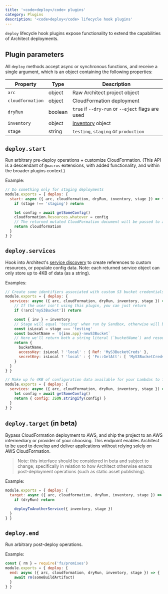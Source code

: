 ```yaml
---
title: '<code>deploy</code> plugins'
category: Plugins
description: '<code>deploy</code> lifecycle hook plugins'
---
```


`deploy` lifecycle hook plugins expose functionality to extend the capabilities of Architect deployments.


## Plugin parameters

All `deploy` methods accept async or synchronous functions, and receive a single argument, which is an object containing the following properties:

| Property          | Type    | Description                                       |
|-------------------|---------|---------------------------------------------------|
| `arc`             | object  | Raw Architect project object                      |
| `cloudformation`  | object  | CloudFormation deployment                         |
| `dryRun`          | boolean | `true` if `--dry-run` or `--eject` flags are used |
| `inventory`       | object  | [Inventory](./inventory) object                   |
| `stage`           | string  | `testing`, `staging` or `production`              |


## `deploy.start`

Run arbitrary pre-deploy operations + customize CloudFormation. (This API is a descendant of `@macros` extensions, with added functionality, and within the broader plugins context.)

Example:

```js
// Do something only for staging deployments
module.exports = { deploy: {
  start: async ({ arc, cloudformation, dryRun, inventory, stage }) => {
    if (stage !== 'staging') return

    let config = await getSomeConfig()
    cloudformation.Resources.whatever = config
    // The returned mutated CloudFormation document will be passed to any other `deploy.start` plugins in sequence
    return cloudformation
  }
} }
```


## `deploy.services`

Hook into Architect's [service discovery](/docs/en/reference/runtime-helpers/node.js#arc.services) to create references to custom resources, or populate config data. Note: each returned service object can only store up to 4KB of data (as a string).

Examples:

```js
// Create some identifiers associated with custom S3 bucket credentials
module.exports = { deploy: {
  services: async ({ arc, cloudformation, dryRun, inventory, stage }) => {
    // If the user isn't using this plugin, you can just return
    if (!arc['myS3Bucket']) return

    const { inv } = inventory
    // Stage will equal 'testing' when run by Sandbox, otherwise will be `staging` or `production` in a `deploy` context
    const isLocal = stage === 'testing'
    const bucketName = `${inv.app}-newS3Bucket`
    // Here we'll return both a string literal (`bucketName`) and resource identifiers to be populated by CloudFormation
    return {
      bucketName,
      accessKey: isLocal ? 'local' : { Ref: 'MyS3BucketCreds' },
      secretKey: isLocal ? 'local' : { 'Fn::GetAtt': [ 'MyS3BucketCreds', 'SecretKey' ] }
    }
  }
} }
```

```js
// Make up fo 4KB of configuration data available for your Lambdas to fetch via arc.services()
module.exports = { deploy: {
  services: async ({ arc, cloudformation, dryRun, inventory, stage }) => {
    let config = await getSomeConfig()
    return { config: JSON.stringify(config) }
  }
} }
```


## `deploy.target` (in beta)

Bypass CloudFormation deployment to AWS, and ship the project to an AWS intermediary or provider of your choosing. This endpoint enables Architect to be used to develop and deliver applications without relying solely on AWS CloudFormation.

> Note: this interface should be considered in beta and subject to change; specifically in relation to how Architect otherwise enacts post-deployment operations (such as static asset publishing).

Example:

```js
module.exports = { deploy: {
  target: async ({ arc, cloudformation, dryRun, inventory, stage }) => {
    if (dryRun) return

    deployToAnotherService({ inventory, stage })
  }
} }
```


## `deploy.end`

Run arbitrary post-deploy operations.

Example:

```js
const { rm } = require('fs/promises')
module.exports = { deploy: {
  end: async ({ arc, cloudformation, dryRun, inventory, stage }) => {
    await rm(someBuildArtifact)
  }
} }
```
